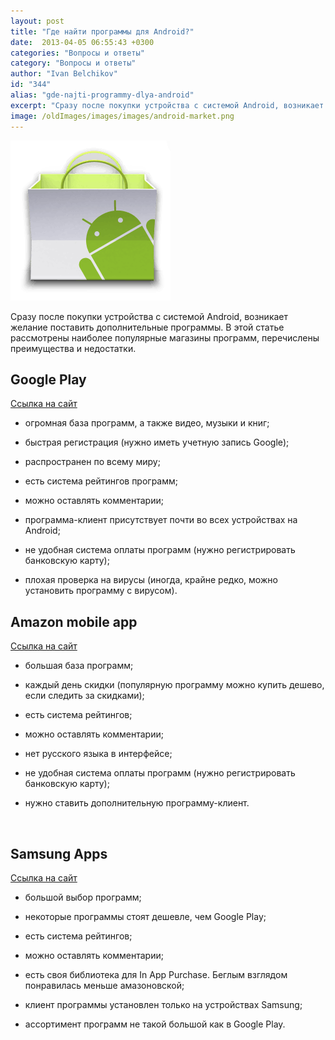 ```yaml
---
layout: post
title: "Где найти программы для Android?"
date:  2013-04-05 06:55:43 +0300
categories: "Вопросы и ответы"
category: "Вопросы и ответы"
author: "Ivan Belchikov"
id: "344"
alias: "gde-najti-programmy-dlya-android"
excerpt: "Сразу после покупки устройства с системой Android, возникает желание поставить дополнительные программы. В этой статье рассмотрены наиболее популярные магазины программ, перечислены преимущества и недостатки."
image: /oldImages/images/images/android-market.png
---
```

<img src="/oldImages/images/images/android-market.png" alt="Android Market"  />

Сразу после покупки устройства с системой Android, возникает желание поставить дополнительные программы. В этой статье рассмотрены наиболее популярные магазины программ, перечислены преимущества и недостатки.


<h2>Google Play</h2>
<a href="#" target="_blank" rel="nofollow">Ссылка на сайт</a>

+ огромная база программ, а также видео, музыки и книг;

+ быстрая регистрация (нужно иметь учетную запись Google);

+ распространен по всему миру;

+ есть система рейтингов программ;

+ можно оставлять комментарии;

+ программа-клиент присутствует почти во всех устройствах на Android;

- не удобная система оплаты программ (нужно регистрировать банковскую карту);

- плохая проверка на вирусы (иногда, крайне редко, можно установить программу с вирусом).




<h2>Amazon mobile app</h2>
<a href="#" target="_blank" rel="nofollow">Ссылка на сайт</a>

+ большая база программ; 

+ каждый день скидки (популярную программу можно купить дешево, если следить за скидками);

+ есть система рейтингов;

+ можно оставлять комментарии;

- нет русского языка в интерфейсе;

- не удобная система оплаты программ (нужно регистрировать банковскую карту);

- нужно ставить дополнительную программу-клиент.

 

<h2>Samsung Apps</h2>
<a href="#" target="_blank" rel="nofollow">Ссылка на сайт</a>

+ большой выбор программ;

+ некоторые программы стоят дешевле, чем Google Play;

+ есть система рейтингов;

+ можно оставлять комментарии;

+ есть своя библиотека для In App Purchase. Беглым взглядом понравилась меньше амазоновской;

- клиент программы установлен только на устройствах Samsung;

- ассортимент программ не такой большой как в Google Play.

<h4> </h4>